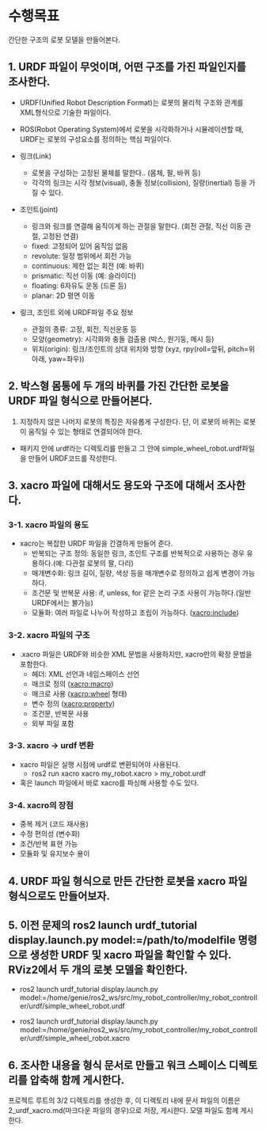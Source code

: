 # 수행목표
간단한 구조의 로봇 모델을 만들어본다.

## 1. URDF 파일이 무엇이며, 어떤 구조를 가진 파일인지를 조사한다.
 - URDF(Unified Robot Description Format)는 로봇의 물리적 구조와 관계를 XML형식으로 기술한 파일이다.
 - ROS(Robot Operating System)에서 로봇을 시각화하거나 시뮬레이션할 때, URDF는 로봇의 구성요소를 정의하는 핵심 파일이다.
 - 링크(Link)
     - 로봇을 구성하는 고정된 물체를 말한다.. (몸체, 팔, 바퀴 등)
     - 각각의 링크는 시각 정보(visual), 충돌 정보(collision), 질량(inertial) 등을 가질 수 있다.
 - 조인트(joint)
     - 링크와 링크를 연결해 움직이게 하는 관절을 말한다. (회전 관절, 직선 이동 관절, 고정된 연결)
     - fixed: 고정되어 있어 움직임 없음
     - revolute: 일정 범위에서 회전 가능
     - continuous: 제한 없는 회전 (예: 바퀴)
     - prismatic: 직선 이동 (예: 슬라이더)
     - floating: 6자유도 운동 (드론 등)
     - planar: 2D 평면 이동

 - 링크, 조인트 외에 URDF파일 주요 정보
     - 관절의 종류: 고정, 회전, 직선운동 등
     - 모양(geometry): 시각화와 충돌 검출용 (박스, 원기둥, 메시 등)
     - 위치(origin): 링크/조인트의 상대 위치와 방향 (xyz, rpy(roll=앞뒤, pitch=위아래, yaw=좌우))

## 2. 박스형 몸통에 두 개의 바퀴를 가진 간단한 로봇을 URDF 파일 형식으로 만들어본다.
1. 지정하지 않은 나머지 로봇의 특징은 자유롭게 구성한다. 단, 이 로봇의 바퀴는 로봇이 움직일 수 있는 형태로 연결되어야 한다.
 - 패키지 안에 urdf라는 디렉토리를 만들고 그 안에 simple_wheel_robot.urdf파일을 만들어 URDF코드를 작성한다.

## 3. xacro 파일에 대해서도 용도와 구조에 대해서 조사한다.
### 3-1. xacro 파일의 용도
- xacro는 복잡한 URDF 파일을 간결하게 만들어 준다.
     - 반복되는 구조 정의: 동일한 링크, 조인트 구조를 반복적으로 사용하는 경우 유용하다.(예: 다관절 로봇의 팔, 다리)
     - 매개변수화: 링크 길이, 질량, 색상 등을 매개변수로 정의하고 쉽게 변경이 가능하다.
     - 조건문 및 반복문 사용: if, unless, for 같은 논리 구조 사용이 가능하다.(일반 URDF에서는 불가능)
     - 모듈화: 여러 파일로 나누어 작성하고 조립이 가능하다. (<xacro:include>)

### 3-2. xacro 파일의 구조
 - .xacro 파일은 URDF와 비슷한 XML 문법을 사용하지만, xacro만의 확장 문법을 포함한다.
     - 헤더: XML 선언과 네임스페이스 선언
     - 매크로 정의 (<xacro:macro>)
     - 매크로 사용 (<xacro:wheel> 형태)
     - 변수 정의 (<xacro:property>)
     - 조건문, 반복문 사용
     - 외부 파일 포함

### 3-3. xacro → urdf 변환
 - xacro 파일은 실행 시점에 urdf로 변환되어야 사용된다.
     - ros2 run xacro xacro my_robot.xacro > my_robot.urdf
 - 혹은 launch 파일에서 바로 xacro를 파싱해 사용할 수도 있다.

### 3-4. xacro의 장점
 - 중복 제거 (코드 재사용)
 - 수정 편의성 (변수화)
 - 조건/반복 표현 가능
 - 모듈화 및 유지보수 용이


## 4. URDF 파일 형식으로 만든 간단한 로봇을 xacro 파일 형식으로도 만들어보자.

## 5. 이전 문제의 ros2 launch urdf_tutorial display.launch.py model:=/path/to/modelfile 명령으로 생성한 URDF 및 xacro 파일을 확인할 수 있다. RViz2에서 두 개의 로봇 모델을 확인한다.



 - ros2 launch urdf_tutorial display.launch.py model:=/home/genie/ros2_ws/src/my_robot_controller/my_robot_controller/urdf/simple_wheel_robot.urdf

 - ros2 launch urdf_tutorial display.launch.py model:=/home/genie/ros2_ws/src/my_robot_controller/my_robot_controller/urdf/simple_wheel_robot.xacro

## 6. 조사한 내용을 형식 문서로 만들고 워크 스페이스 디렉토리를 압축해 함께 게시한다.
프로젝트 루트의 3/2 디렉토리를 생성한 후, 이 디렉토리 내에 문서 파일의 이름은 2_urdf_xacro.md(마크다운 파일의 경우)으로 저장, 게시한다. 모델 파일도 함께 게시한다.